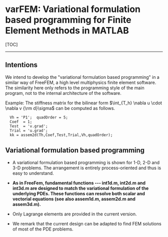 # varFEM: Variational formulation based programming for Finite Element Methods in MATLAB

[TOC]
 
 --------------

## Intentions

We intend to develop the "variational formulation based programming"  in a similar way of FreeFEM, a high level multiphysics finite element software. The similarity here only refers to the programming style of the main program, not to the internal architecture of the software.


Example: The stiffness matrix for the bilinear form  $\int_{T_h} \nabla u \cdot \nabla v {\rm d}\sigma$ can be computed as follows.

```
  Vh = 'P1';  quadOrder = 5;
  Coef  = 1;
  Test  = 'v.grad';
  Trial = 'u.grad';
  kk = assem2d(Th,Coef,Test,Trial,Vh,quadOrder);
```

## Variational formulation based programming

  - A variational formulation based programming is shown for 1-D, 2-D and 3-D problems. The arrangement is entirely process-oriented and thus is easy to understand. 
  
  - **As in FreeFem, fundamental functions --- int1d.m, int2d.m and int3d.m are designed to match the variational formulation of the underlying PDEs. These functions can resolve both scalar and vectorial equations (see also assem1d.m, assem2d.m and assem3d.m).**
  
  - Only Lagrange elements are provided in the current version. 
  
  - We remark that the current design can be adapted to find FEM solutions of most of the PDE problems.
